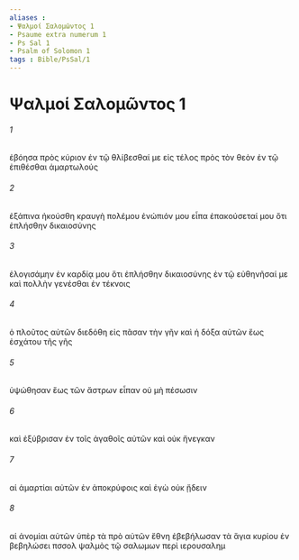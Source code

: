 ```yaml
---
aliases : 
- Ψαλμοί Σαλoμῶντος 1
- Psaume extra numerum 1
- Ps Sal 1
- Psalm of Solomon 1
tags : Bible/PsSal/1
---
```


# Ψαλμοί Σαλoμῶντος 1

###### 1
ἐβόησα πρὸς κύριον ἐν τῷ θλίβεσθαί με εἰς τέλος πρὸς τὸν θεὸν ἐν τῷ ἐπιθέσθαι ἁμαρτωλούς
###### 2
ἐξάπινα ἠκούσθη κραυγὴ πολέμου ἐνώπιόν μου εἶπα ἐπακούσεταί μου ὅτι ἐπλήσθην δικαιοσύνης
###### 3
ἐλογισάμην ἐν καρδίᾳ μου ὅτι ἐπλήσθην δικαιοσύνης ἐν τῷ εὐθηνῆσαί με καὶ πολλὴν γενέσθαι ἐν τέκνοις
###### 4
ὁ πλοῦτος αὐτῶν διεδόθη εἰς πᾶσαν τὴν γῆν καὶ ἡ δόξα αὐτῶν ἕως ἐσχάτου τῆς γῆς
###### 5
ὑψώθησαν ἕως τῶν ἄστρων εἶπαν οὐ μὴ πέσωσιν
###### 6
καὶ ἐξύβρισαν ἐν τοῖς ἀγαθοῖς αὐτῶν καὶ οὐκ ἤνεγκαν
###### 7
αἱ ἁμαρτίαι αὐτῶν ἐν ἀποκρύφοις καὶ ἐγὼ οὐκ ᾔδειν
###### 8
αἱ ἀνομίαι αὐτῶν ὑπὲρ τὰ πρὸ αὐτῶν ἔθνη ἐβεβήλωσαν τὰ ἅγια κυρίου ἐν βεβηλώσει πσσολ ψαλμὸς τῷ σαλωμων περὶ ιερουσαλημ
